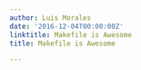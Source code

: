 ```yaml
---
author: Luis Morales
date: '2016-12-04T00:00:00Z'
linktitle: Makefile is Awesome
title: Makefile is Awesome

---
```

